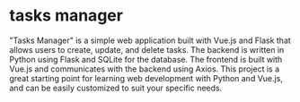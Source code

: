 # tasks manager
 "Tasks Manager" is a simple web application built with Vue.js and Flask that allows users to create, update, and delete tasks. The backend is written in Python using Flask and SQLite for the database. The frontend is built with Vue.js and communicates with the backend using Axios. This project is a great starting point for learning web development with Python and Vue.js, and can be easily customized to suit your specific needs.
